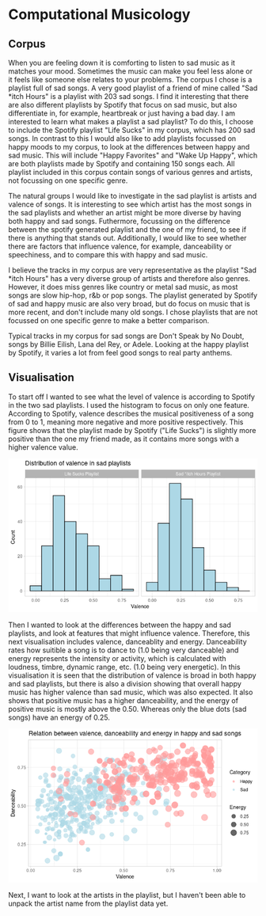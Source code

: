 # Computational Musicology

## Corpus

When you are feeling down it is comforting to listen to sad music as it matches your mood. Sometimes the music can make you feel less alone or it feels like someone else relates to your problems. The corpus I chose is a playlist full of sad songs. A very good playlist of a friend of mine called "Sad \*itch Hours" is a playlist with 203 sad songs. I find it interesting that there are also different playlists by Spotify that focus on sad music, but also differentiate in, for example, heartbreak or just having a bad day. I am interested to learn what makes a playlist a sad playlist? To do this, I choose to include the Spotify playlist "Life Sucks" in my corpus, which has 200 sad songs. In contrast to this I would also like to add playlists focussed on happy moods to my corpus, to look at the differences between happy and sad music. This will include "Happy Favorites" and "Wake Up Happy", which are both playlists made by Spotify and containing 150 songs each. All playlist included in this corpus contain songs of various genres and artists, not focussing on one specific genre.

The natural groups I would like to investigate in the sad playlist is artists and valence of songs. It is interesting to see which artist has the most songs in the sad playlists and whether an artist might be more diverse by having both happy and sad songs. Futhermore, focussing on the difference between the spotify generated playlist and the one of my friend, to see if there is anything that stands out. Additionally, I would like to see whether there are factors that influence valence, for example, danceability or speechiness, and to compare this with happy and sad music.

I believe the tracks in my corpus are very representative as the playlist "Sad \*itch Hours" has a very diverse group of artists and therefore also genres. However, it does miss genres like country or metal sad music, as most songs are slow hip-hop, r&b or pop songs. The playlist generated by Spotify of sad and happy music are also very broad, but do focus on music that is more recent, and don't include many old songs. I chose playlists that are not focussed on one specific genre to make a better comparison. 

Typical tracks in my corpus for sad songs are Don't Speak by No Doubt, songs by Billie Eilish, Lana del Rey, or Adele. Looking at the happy playlist by Spotify, it varies a lot from feel good songs to real party anthems.

## Visualisation

To start off I wanted to see what the level of valence is according to Spotify in the two sad playlists. I used the histogram to focus on only one feature. According to Spotify, valence describes the musical positiveness of a song from 0 to 1, meaning more negative and more positive respectively. This figure shows that the playlist made by Spotify ("Life Sucks") is slightly more positive than the one my friend made, as it contains more songs with a higher valence value.

![image](https://github.com/Amber-Kusters/computational-musicology/blob/main/sadsongs_histogram.png)

Then I wanted to look at the differences between the happy and sad playlists, and look at features that might influence valence. Therefore, this next visualisation includes valence, danceablity and energy. Danceability rates how suitible a song is to dance to (1.0 being very danceable) and energy represents the intensity or activity, which is calculated with loudness, timbre, dynamic range, etc. (1.0 being very energetic). In this visualisation it is seen that the distribution of valence is broad in both happy and sad playlists, but there is also a division showing that overall happy music has higher valence than sad music, which was also expected. It also shows that positive music has a higher danceability, and the energy of positive music is mostly above the 0.50. Whereas only the blue dots (sad songs) have an energy of 0.25. 

![image](https://github.com/Amber-Kusters/computational-musicology/blob/main/allsongs_valence_danceability_energy.png)

Next, I want to look at the artists in the playlist, but I haven't been able to unpack the artist name from the playlist data yet.
